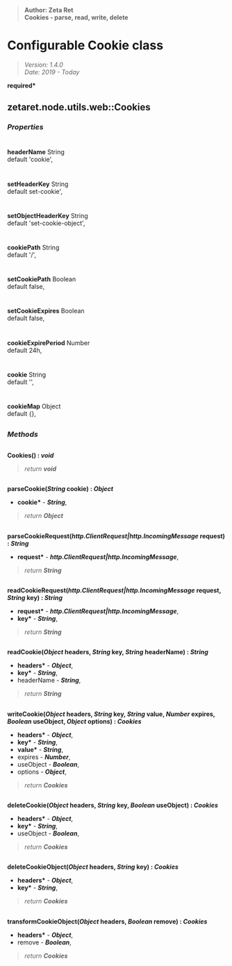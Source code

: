 > __Author: Zeta Ret__  
> __Cookies - parse, read, write, delete__  
# Configurable Cookie class  
> *Version: 1.4.0*  
> *Date: 2019 - Today*  

__required*__

## zetaret.node.utils.web::Cookies  

### *Properties*  

#  
__headerName__ String  
default 'cookie',   

#  
__setHeaderKey__ String  
default set-cookie',   

#  
__setObjectHeaderKey__ String  
default 'set-cookie-object',   

#  
__cookiePath__ String  
default '/',   

#  
__setCookiePath__ Boolean  
default false,   

#  
__setCookieExpires__ Boolean  
default false,   

#  
__cookieExpirePeriod__ Number  
default 24h,   

#  
__cookie__ String  
default '',   

#  
__cookieMap__ Object  
default {},   


##  
### *Methods*  

##  
__Cookies() : *void*__  
  
> *return __void__*  

##  
__parseCookie(*String* cookie) : *Object*__  
  
- __cookie*__ - __*String*__,   
> *return __Object__*  

##  
__parseCookieRequest(*http.ClientRequest|http.IncomingMessage* request) : *String*__  
  
- __request*__ - __*http.ClientRequest|http.IncomingMessage*__,   
> *return __String__*  

##  
__readCookieRequest(*http.ClientRequest|http.IncomingMessage* request, *String* key) : *String*__  
  
- __request*__ - __*http.ClientRequest|http.IncomingMessage*__,   
- __key*__ - __*String*__,   
> *return __String__*  

##  
__readCookie(*Object* headers, *String* key, *String* headerName) : *String*__  
  
- __headers*__ - __*Object*__,   
- __key*__ - __*String*__,   
- headerName - __*String*__,   
> *return __String__*  

##  
__writeCookie(*Object* headers, *String* key, *String* value, *Number* expires, *Boolean* useObject, *Object* options) : *Cookies*__  
  
- __headers*__ - __*Object*__,   
- __key*__ - __*String*__,   
- __value*__ - __*String*__,   
- expires - __*Number*__,   
- useObject - __*Boolean*__,   
- options - __*Object*__,   
> *return __Cookies__*  

##  
__deleteCookie(*Object* headers, *String* key, *Boolean* useObject) : *Cookies*__  
  
- __headers*__ - __*Object*__,   
- __key*__ - __*String*__,   
- useObject - __*Boolean*__,   
> *return __Cookies__*  

##  
__deleteCookieObject(*Object* headers, *String* key) : *Cookies*__  
  
- __headers*__ - __*Object*__,   
- __key*__ - __*String*__,   
> *return __Cookies__*  

##  
__transformCookieObject(*Object* headers, *Boolean* remove) : *Cookies*__  
  
- __headers*__ - __*Object*__,   
- remove - __*Boolean*__,   
> *return __Cookies__*  

